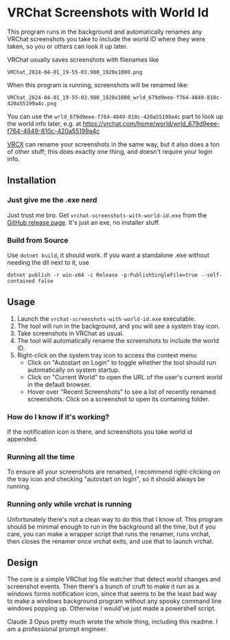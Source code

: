 # VRChat Screenshots with World Id

This program runs in the background and automatically renames any VRChat screenshots you take to include the world ID where they were taken, so you or others can look it up later.

VRChat usually saves screenshots with filenames like

    VRChat_2024-04-01_19-55-03.980_1920x1080.png

When this program is running, screenshots will be renamed like:

    VRChat_2024-04-01_19-55-03.980_1920x1080_wrld_679d9eee-f764-4849-810c-420a55199a4c.png

You can use the `wrld_679d9eee-f764-4849-810c-420a55199a4c` part to look up the world info later, e.g. at https://vrchat.com/home/world/wrld_679d9eee-f764-4849-810c-420a55199a4c

[VRCX](https://github.com/vrcx-team/VRCX/) can rename your screenshots in the same way, but it also does a ton of other stuff; this does exactly one thing, and doesn't require your login info.

## Installation

### Just give me the .exe nerd

Just trust me bro. Get `vrchat-screenshots-with-world-id.exe` from the [GitHub release page](https://github.com/hiinaspace/vrchat-screenshots-with-world-id/releases). It's just an exe, no installer stuff.

### Build from Source

Use `dotnet build`, it should work. If you want a standalone .exe without needing the dll next to it, use

    dotnet publish -r win-x64 -c Release -p:PublishSingleFile=true --self-contained false

## Usage

1. Launch the `vrchat-screenshots-with-world-id.exe` executable.
2. The tool will run in the background, and you will see a system tray icon.
3. Take screenshots in VRChat as usual.
4. The tool will automatically rename the screenshots to include the world ID.
5. Right-click on the system tray icon to access the context menu:
   - Click on "Autostart on Login" to toggle whether the tool should run automatically on system startup.
   - Click on "Current World" to open the URL of the user's current world in the default browser.
   - Hover over "Recent Screenshots" to see a list of recently renamed screenshots. Click on a screenshot to open its containing folder.

### How do I know if it's working?

If the notification icon is there, and screenshots you take world id appended.

### Running all the time

To ensure all your screenshots are renamed, I recommend right-clicking on the tray icon and checking "autostart on login", so it should always be running.

### Running only while vrchat is running

Unfortunately there's not a clean way to do this that I know of. This program should be minimal enough to run in the background all the time, but if you care, you can make a wrapper script that runs the renamer, runs vrchat, then closes the renamer once vrchat exits, and use that to launch vrchat.


## Design

The core is a simple VRChat log file watcher that detect world changes and screenshot events. Then there's a bunch of cruft to make it run as a windows forms notification icon, since that seems to be the least bad way to make a windows background program without any spooky command line windows popping up. Otherwise I would've just made a powershell script.

Claude 3 Opus pretty much wrote the whole thing, including this readme. I am a professional prompt engineer.